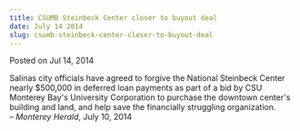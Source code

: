 ```yaml
---
title: CSUMB Steinbeck Center closer to buyout deal
date: July 14 2014
slug: csumb-steinbeck-center-closer-to-buyout-deal
---
```


 



<span class="date">Posted on Jul 14, 2014    </span>
<p>Salinas city officials have agreed to forgive the National
Steinbeck Center nearly $500,000 in deferred loan payments as part
of a bid by CSU Monterey Bay&apos;s University Corporation to purchase
the downtown center&apos;s building and land, and help save the
financially struggling organization.<br>
&#x2013; <em>Monterey Herald</em>, July 10, 2014</br></p>





 
